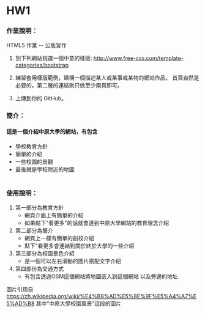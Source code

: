 # HW1

### 作業說明：

HTML5 作業 -- 公版習作

1.  到下列網站挑選一個中意的樣版:
http://www.free-css.com/template-categories/bootstrap

2.  練習套用樣版範例，建構一個描述某人或某事或某物的網站作品。
    <Note>
    首頁自然是必要的，第二層的連結則只做至少兩頁即可。

3.  上傳到你的 GitHub。

### 簡介：

#### 這是一個介紹中原大學的網站，有包含
- 學校教育方針
- 簡單的介紹
- 一些校園的景觀
- 最後就是學校附近的地圖
<br><br>
### 使用說明：
1. 第一部分為教育方針
    - 網頁介面上有簡單的介紹
    - 如果點下"看更多"的話就會連到中原大學網站的教育理念介紹
2. 第二部分為簡介
    - 網頁上一樣有簡單的創校介紹
    - 點下"看更多會連結到關於終於大學的一些介紹
3. 第三部分為校園景色介紹
    - 是一個可以左右滑動的圖片搭配文字介紹
4. 第四部份為交通方式
    - 有包含透過OSM這個網站將地圖嵌入到這個網站
    以及旁邊的地址

圖片引用自
https://zh.wikipedia.org/wiki/%E4%B8%AD%E5%8E%9F%E5%A4%A7%E5%AD%B8
其中"中原大學校園風景"這段的圖片